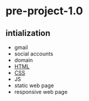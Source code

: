 # pre-project-1.0
## **intialization**
* gmail
* social accounts
* domain
* [HTML](./html.md)
* [CSS](./CSS.md)
* JS
* static web page
* responsive web page 
